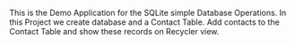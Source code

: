 This is the Demo Application for the SQLite simple Database Operations.
In this Project we create database and a Contact Table.
Add contacts to the Contact Table and show these records on Recycler view.
